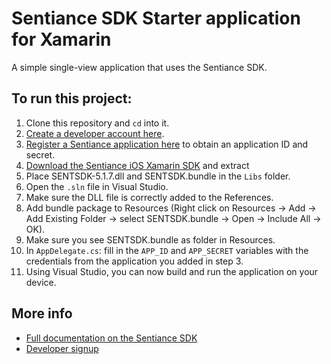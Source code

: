 
# Sentiance SDK Starter application for Xamarin
A simple single-view application that uses the Sentiance SDK.

## To run this project:
1. Clone this repository and `cd` into it.
2. [Create a developer account here](https://audience.sentiance.com/developers).
3. [Register a Sentiance application here](https://audience.sentiance.com/apps) to obtain an application ID and secret.
4. [Download the Sentiance iOS Xamarin SDK](https://sentiance-sdk.s3.amazonaws.com/ios/xamarin/sentiance-ios-sdk-5.1.7.zip) and extract
5. Place SENTSDK-5.1.7.dll and SENTSDK.bundle in the `Libs` folder.
6. Open the `.sln` file in Visual Studio.
7. Make sure the DLL file is correctly added to the References.
8. Add bundle package to Resources (Right click on Resources -> Add -> Add Existing Folder -> select SENTSDK.bundle -> Open -> Include All -> OK).
9. Make sure you see SENTSDK.bundle as folder in Resources.
10. In `AppDelegate.cs`: fill in the `APP_ID` and `APP_SECRET` variables with the credentials from the application you added in step 3.
11. Using Visual Studio, you can now build and run the application on your device.


## More info
- [Full documentation on the Sentiance SDK](https://developers.sentiance.com/docs)
- [Developer signup](https://developers.sentiance.com)
